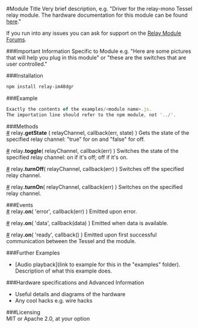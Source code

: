 #Module Title 
Very brief description, e.g. "Driver for the relay-mono Tessel relay module. The hardware documentation for this module can be found [here](https://github.com/tessel/hardware/blob/master/modules-overview.md#relay)."

If you run into any issues you can ask for support on the [Relay Module Forums](http://forums.tessel.io/category/relay).

###Important Information Specific to Module
e.g. "Here are some pictures that will help you plug in this module" or "these are the switches that are user controlled."

###Installation
```sh
npm install relay-im48dgr
```

###Example
```js
Exactly the contents of the examples/<module name>.js.
The importation line should refer to the npm module, not '../'.
```

###Methods  
&#x20;<a href="#api-relay-getState-relayChannel-callback-err-state-Gets-the-state-of-the-specified-relay-channel-true-for-on-and-false-for-off" name="api-relay-getState-relayChannel-callback-err-state-Gets-the-state-of-the-specified-relay-channel-true-for-on-and-false-for-off">#</a> relay<b>.getState</b> ( relayChannel, callback(err, state) ) Gets the state of the specified relay channel: "true" for on and "false" for off.  

&#x20;<a href="#api-relay-toggle-relayChannel-callback-err-Switches-the-state-of-the-specified-relay-channel-on-if-it-s-off-off-if-it-s-on" name="api-relay-toggle-relayChannel-callback-err-Switches-the-state-of-the-specified-relay-channel-on-if-it-s-off-off-if-it-s-on">#</a> relay<b>.toggle</b>( relayChannel, callback(err) ) Switches the state of the specified relay channel: on if it's off; off if it's on.  

&#x20;<a href="#api-relay-turnOff-relayChannel-callback-err-Switches-off-the-specified-relay-channel" name="api-relay-turnOff-relayChannel-callback-err-Switches-off-the-specified-relay-channel">#</a> relay<b>.turnOff</b>( relayChannel, callback(err) ) Switches off the specified relay channel.  

&#x20;<a href="#api-relay-turnOn-relayChannel-callback-err-Switches-on-the-specified-relay-channel" name="api-relay-turnOn-relayChannel-callback-err-Switches-on-the-specified-relay-channel">#</a> relay<b>.turnOn</b>( relayChannel, callback(err) ) Switches on the specified relay channel.  

###Events  
&#x20;<a href="#api-relay-on-error-callback-err-Emitted-upon-error" name="api-relay-on-error-callback-err-Emitted-upon-error">#</a> relay<b>.on</b>( 'error', callback(err) ) Emitted upon error.  

&#x20;<a href="#api-relay-on-data-callback-data-Emitted-when-data-is-available" name="api-relay-on-data-callback-data-Emitted-when-data-is-available">#</a> relay<b>.on</b>( 'data', callback(data) ) Emitted when data is available.  

&#x20;<a href="#api-relay-on-ready-callback-Emitted-upon-first-successful-communication-between-the-Tessel-and-the-module" name="api-relay-on-ready-callback-Emitted-upon-first-successful-communication-between-the-Tessel-and-the-module">#</a> relay<b>.on</b>( 'ready', callback() ) Emitted upon first successful communication between the Tessel and the module.  

###Further Examples  
* [Audio playback](link to example for this in the "examples" folder). Description of what this example does. 

###Hardware specifications and Advanced Information
* Useful details and diagrams of the hardware 
* Any cool hacks e.g. wire hacks

###Licensing  
MIT or Apache 2.0, at your option
